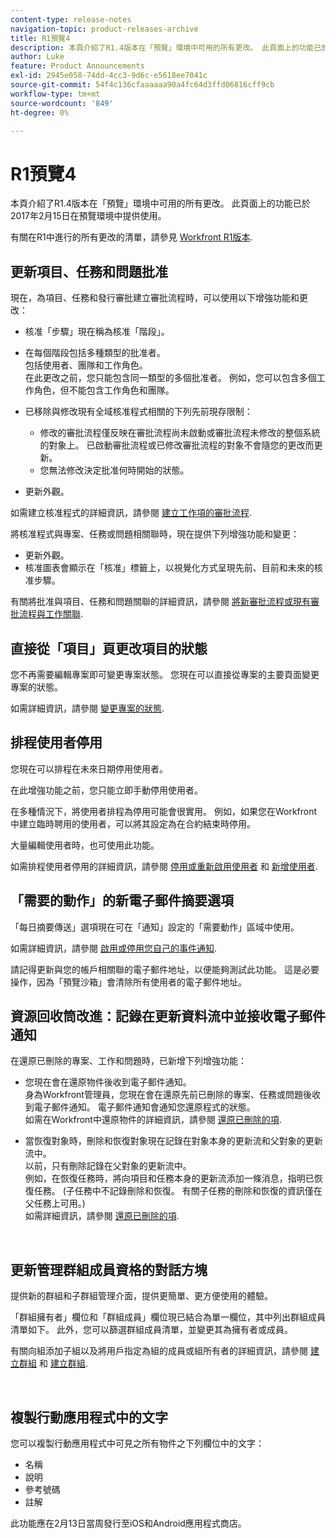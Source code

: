 ```yaml
---
content-type: release-notes
navigation-topic: product-releases-archive
title: R1預覽4
description: 本頁介紹了R1.4版本在「預覽」環境中可用的所有更改。 此頁面上的功能已於2017年2月15日在預覽環境中提供使用。
author: Luke
feature: Product Announcements
exl-id: 2945e058-74dd-4cc3-9d6c-e5618ee7041c
source-git-commit: 54f4c136cfaaaaaa90a4fc64d3ffd06816cff9cb
workflow-type: tm+mt
source-wordcount: '849'
ht-degree: 0%

---
```


# R1預覽4

本頁介紹了R1.4版本在「預覽」環境中可用的所有更改。 此頁面上的功能已於2017年2月15日在預覽環境中提供使用。

有關在R1中進行的所有更改的清單，請參見 [Workfront R1版本](../../../../product-announcements/product-releases/quarterly-release-archive/r1-release-activity/workfront-r1-release.md).

## 更新項目、任務和問題批准

現在，為項目、任務和發行審批建立審批流程時，可以使用以下增強功能和更改： 

* 核准「步驟」現在稱為核准「階段」。
* 在每個階段包括多種類型的批准者。\
   包括使用者、團隊和工作角色。\
   在此更改之前，您只能包含同一類型的多個批准者。 例如，您可以包含多個工作角色，但不能包含工作角色和團隊。

* 已移除與修改現有全域核准程式相關的下列先前現存限制：

   * 修改的審批流程僅反映在審批流程尚未啟動或審批流程未修改的整個系統的對象上。 已啟動審批流程或已修改審批流程的對象不會隨您的更改而更新。
   * 您無法修改決定批准何時開始的狀態。

* 更新外觀。

如需建立核准程式的詳細資訊，請參閱 [建立工作項的審批流程](../../../../administration-and-setup/customize-workfront/configure-approval-milestone-processes/create-approval-processes.md).

將核准程式與專案、任務或問題相關聯時，現在提供下列增強功能和變更：

* 更新外觀。
* 核准圖表會顯示在「核准」標籤上，以視覺化方式呈現先前、目前和未來的核准步驟。

有關將批准與項目、任務和問題關聯的詳細資訊，請參閱 [將新審批流程或現有審批流程與工作關聯](../../../../review-and-approve-work/manage-approvals/associate-approval-with-work.md).

## 直接從「項目」頁更改項目的狀態

您不再需要編輯專案即可變更專案狀態。 您現在可以直接從專案的主要頁面變更專案的狀態。

如需詳細資訊，請參閱 [變更專案的狀態](../../../../manage-work/projects/manage-projects/change-project-status.md).

## 排程使用者停用

您現在可以排程在未來日期停用使用者。

在此增強功能之前，您只能立即手動停用使用者。

在多種情況下，將使用者排程為停用可能會很實用。 例如，如果您在Workfront中建立臨時聘用的使用者，可以將其設定為在合約結束時停用。

大量編輯使用者時，也可使用此功能。 

如需排程使用者停用的詳細資訊，請參閱 [停用或重新啟用使用者](../../../../administration-and-setup/add-users/create-and-manage-users/deactivate-a-user.md) 和 [新增使用者](../../../../administration-and-setup/add-users/create-and-manage-users/add-users.md).

## 「需要的動作」的新電子郵件摘要選項

「每日摘要傳送」選項現在可在「通知」設定的「需要動作」區域中使用。

如需詳細資訊，請參閱 [啟用或停用您自己的事件通知](../../../../workfront-basics/using-notifications/activate-or-deactivate-your-own-event-notifications.md).

請記得更新與您的帳戶相關聯的電子郵件地址，以便能夠測試此功能。 這是必要操作，因為「預覽沙箱」會清除所有使用者的電子郵件地址。

## 資源回收筒改進：記錄在更新資料流中並接收電子郵件通知

在還原已刪除的專案、工作和問題時，已新增下列增強功能：

* 您現在會在還原物件後收到電子郵件通知。\
   身為Workfront管理員，您現在會在還原先前已刪除的專案、任務或問題後收到電子郵件通知。 電子郵件通知會通知您還原程式的狀態。\
   如需在Workfront中還原物件的詳細資訊，請參閱 [還原已刪除的項](../../../../administration-and-setup/manage-workfront/manage-deleted-items/restore-deleted-items.md).

* 當恢復對象時，刪除和恢復對象現在記錄在對象本身的更新流和父對象的更新流中。\
   以前，只有刪除記錄在父對象的更新流中。\
   例如，在恢復任務時，將向項目和任務本身的更新流添加一條消息，指明已恢復任務。 (子任務中不記錄刪除和恢復。 有關子任務的刪除和恢復的資訊僅在父任務上可用。)\
   如需詳細資訊，請參閱 [還原已刪除的項](../../../../administration-and-setup/manage-workfront/manage-deleted-items/restore-deleted-items.md).

 

## 更新管理群組成員資格的對話方塊

提供新的群組和子群組管理介面，提供更簡單、更方便使用的體驗。

「群組擁有者」欄位和「群組成員」欄位現已結合為單一欄位，其中列出群組成員清單如下。 此外，您可以篩選群組成員清單，並變更其為擁有者或成員。 

有關向組添加子組以及將用戶指定為組的成員或組所有者的詳細資訊，請參閱 [建立群組](../../../../administration-and-setup/manage-groups/create-and-manage-groups/create-a-group.md) 和 [建立群組](../../../../administration-and-setup/manage-groups/create-and-manage-groups/create-a-group.md). 

 

## 複製行動應用程式中的文字

您可以複製行動應用程式中可見之所有物件之下列欄位中的文字：

* 名稱
* 說明
* 參考號碼
* 註解

此功能應在2月13日當周發行至iOS和Android應用程式商店。
